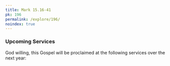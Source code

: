 ```yaml
---
title: Mark 15.16-41
pk: 196
permalink: /explore/196/
noindex: true
---
```


### Upcoming Services

God willing, this Gospel will be proclaimed at the following services over the next year:


